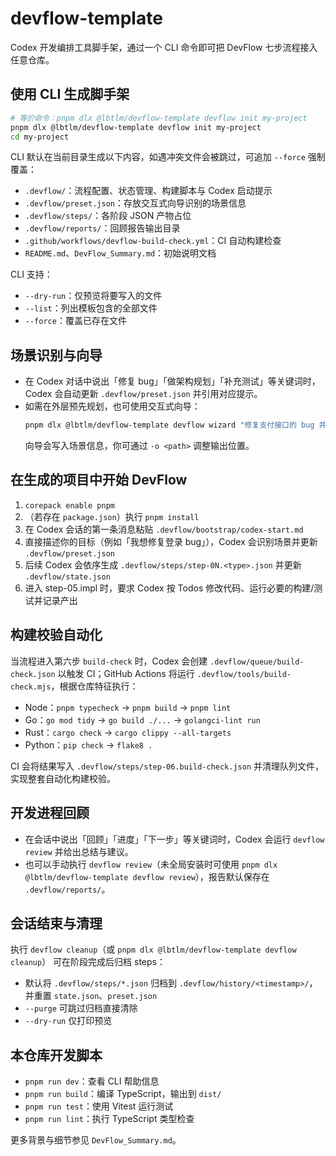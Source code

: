 # devflow-template

Codex 开发编排工具脚手架，通过一个 CLI 命令即可把 DevFlow 七步流程接入任意仓库。

## 使用 CLI 生成脚手架
```bash
# 等价命令：pnpm dlx @lbtlm/devflow-template devflow init my-project
pnpm dlx @lbtlm/devflow-template devflow init my-project
cd my-project
```

CLI 默认在当前目录生成以下内容，如遇冲突文件会被跳过，可追加 `--force` 强制覆盖：
- `.devflow/`：流程配置、状态管理、构建脚本与 Codex 启动提示
- `.devflow/preset.json`：存放交互式向导识别的场景信息
- `.devflow/steps/`：各阶段 JSON 产物占位
- `.devflow/reports/`：回顾报告输出目录
- `.github/workflows/devflow-build-check.yml`：CI 自动构建检查
- `README.md`、`DevFlow_Summary.md`：初始说明文档

CLI 支持：
- `--dry-run`：仅预览将要写入的文件
- `--list`：列出模板包含的全部文件
- `--force`：覆盖已存在文件

## 场景识别与向导
- 在 Codex 对话中说出「修复 bug」「做架构规划」「补充测试」等关键词时，Codex 会自动更新 `.devflow/preset.json` 并引用对应提示。
- 如需在外层预先规划，也可使用交互式向导：
  ```bash
  pnpm dlx @lbtlm/devflow-template devflow wizard "修复支付接口的 bug 并补充测试"
  ```
  向导会写入场景信息，你可通过 `-o <path>` 调整输出位置。

## 在生成的项目中开始 DevFlow
1. `corepack enable pnpm`
2. （若存在 `package.json`）执行 `pnpm install`
3. 在 Codex 会话的第一条消息粘贴 `.devflow/bootstrap/codex-start.md`
4. 直接描述你的目标（例如「我想修复登录 bug」），Codex 会识别场景并更新 `.devflow/preset.json`
5. 后续 Codex 会依序生成 `.devflow/steps/step-0N.<type>.json` 并更新 `.devflow/state.json`
6. 进入 step-05.impl 时，要求 Codex 按 Todos 修改代码、运行必要的构建/测试并记录产出

## 构建校验自动化
当流程进入第六步 `build-check` 时，Codex 会创建 `.devflow/queue/build-check.json` 以触发 CI；GitHub Actions 将运行 `.devflow/tools/build-check.mjs`，根据仓库特征执行：
- Node：`pnpm typecheck` → `pnpm build` → `pnpm lint`
- Go：`go mod tidy` → `go build ./...` → `golangci-lint run`
- Rust：`cargo check` → `cargo clippy --all-targets`
- Python：`pip check` → `flake8 .`

CI 会将结果写入 `.devflow/steps/step-06.build-check.json` 并清理队列文件，实现整套自动化构建校验。

## 开发进程回顾
- 在会话中说出「回顾」「进度」「下一步」等关键词时，Codex 会运行 `devflow review` 并给出总结与建议。
- 也可以手动执行 `devflow review`（未全局安装时可使用 `pnpm dlx @lbtlm/devflow-template devflow review`），报告默认保存在 `.devflow/reports/`。

## 会话结束与清理
执行 `devflow cleanup`（或 `pnpm dlx @lbtlm/devflow-template devflow cleanup`） 可在阶段完成后归档 steps：
- 默认将 `.devflow/steps/*.json` 归档到 `.devflow/history/<timestamp>/`，并重置 `state.json`、`preset.json`
- `--purge` 可跳过归档直接清除
- `--dry-run` 仅打印预览

## 本仓库开发脚本
- `pnpm run dev`：查看 CLI 帮助信息
- `pnpm run build`：编译 TypeScript，输出到 `dist/`
- `pnpm run test`：使用 Vitest 运行测试
- `pnpm run lint`：执行 TypeScript 类型检查

更多背景与细节参见 `DevFlow_Summary.md`。
